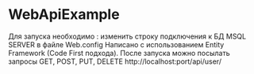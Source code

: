 # WebApiExample
Для запуска необходимо : изменить строку подключения к БД MSQL SERVER в файле Web.config
Написано с использованием Entity Framework (Code First подхода). 
После запуска можно посылать запросы GET, POST, PUT, DELETE http://localhost:port/api/user/
